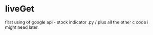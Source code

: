 # liveGet
first using of google api - stock indicator .py / 
plus all the other c code i might need later.
